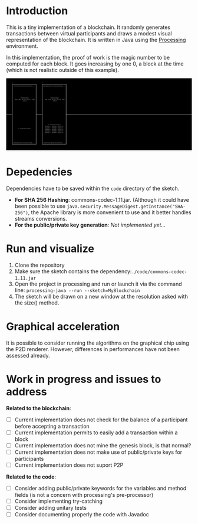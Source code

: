 # Introduction

This is a tiny implementation of a blockchain. It randomly generates transactions between virtual participants and draws a modest visual representation of the blockchain. It is written in Java using the [Processing](https://processing.org/) environment. 

In this implementation, the proof of work is the magic number to be computed for each block. It goes increasing by one 0, a block at the time (which is not realistic outside of this example).

![sketch_animation](./resources/animation.gif)

# Depedencies

Dependencies have to be saved within the `code` directory of the sketch.

* **For SHA 256 Hashing**: commons-codec-1.11.jar. (Although it could have been possible to use `java.security.MessageDigest.getInstance("SHA-256")`, the Apache library is more convenient to use and it better handles streams conversions.
* **For the public/private key generation**: *Not implemented yet...*

# Run and visualize

1. Clone the repository
1. Make sure the sketch contains the  dependency:`./code/commons-codec-1.11.jar` 
1. Open the project in processing and run or launch it via the command line:  `processing-java --run --sketch=MyBlockchain`
1. The sketch will be drawn on a new window at the resolution asked with the size() method.

# Graphical acceleration

It is possible to consider running the algorithms on the graphical chip using the P2D renderer. However, differences in performances have not been assessed already. 

# Work in progress and issues to address

**Related to the blockchain**:

- [ ] Current implementation does not check for the balance of a participant before accepting a transaction
- [ ] Current implementation permits to easily add a transaction within a block
- [ ] Current implementation does not mine the genesis block, is that normal?
- [ ] Current implementation does not make use of public/private keys for participants
- [ ] Current implementation does not suport P2P

**Related to the code**:

- [ ] Consider adding public/private keywords for the variables and method fields (is not a concern with processing's pre-processor)
- [ ] Consider implementing try-catching
- [ ] Consider adding unitary tests
- [ ] Consider documenting properly the code with Javadoc
